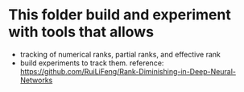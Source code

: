 # This folder build and experiment with tools that allows

- tracking of numerical ranks, partial ranks, and effective rank
- build experiments to track them.
reference:
https://github.com/RuiLiFeng/Rank-Diminishing-in-Deep-Neural-Networks


